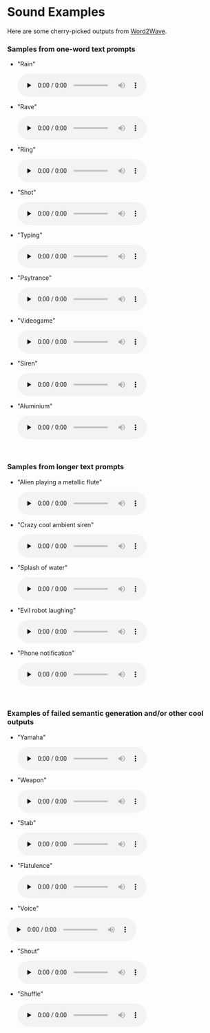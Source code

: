 # Sound Examples
Here are some cherry-picked outputs from [Word2Wave](https://github.com/ilaria-manco/word2wave).
### Samples from one-word text prompts 
- "Rain"

  <audio controls preload="none" src="{{ site.baseurl }}/assets/rain.wav"
 type="audio/wav"> </audio>
 
 
 - "Rave"
 
   <audio controls preload="none" src="{{ site.baseurl }}/assets/rave.wav"
 type="audio/wav"> </audio>
 
 
 - "Ring"
 
   <audio controls preload="none" src="{{ site.baseurl }}/assets/ring.wav"
 type="audio/wav"> </audio>
 
 
 - "Shot"
 
   <audio controls preload="none" src="{{ site.baseurl }}/assets/shot.wav"
 type="audio/wav"> </audio>
 
 
 - "Typing"
 
   <audio controls preload="none" src="{{ site.baseurl }}/assets/typing.wav"
 type="audio/wav"> </audio>
 
 
 - "Psytrance"
 
   <audio controls preload="none" src="{{ site.baseurl }}/assets/psytrance.wav"
 type="audio/wav"> </audio>
 
 
 - "Videogame"
 
   <audio controls preload="none" src="{{ site.baseurl }}/assets/videogame.wav"
 type="audio/wav"> </audio>
 
 
 - "Siren"
 
   <audio controls preload="none" src="{{ site.baseurl }}/assets/siren.wav"
 type="audio/wav"> </audio>
 
 
 - "Aluminium"
 
   <audio controls preload="none" src="{{ site.baseurl }}/assets/aluminium.wav"
 type="audio/wav"> </audio>

<br />

### Samples from longer text prompts 
- "Alien playing a metallic flute"
 
   <audio controls preload="none" src="{{ site.baseurl }}/assets/alien metallic flute.wav"
 type="audio/wav"> </audio>
 
 
- "Crazy cool ambient siren"
 
   <audio controls preload="none" src="{{ site.baseurl }}/assets/crazy cool ambient siren.wav"
 type="audio/wav"> </audio>
 
 
- "Splash of water"
 
   <audio controls preload="none" src="{{ site.baseurl }}/assets/splash_water.wav"
 type="audio/wav"> </audio>
 
 
- "Evil robot laughing"
 
   <audio controls preload="none" src="{{ site.baseurl }}/assets/robot evil laughing.wav"
 type="audio/wav"> </audio>
 
 
- "Phone notification"
 
   <audio controls preload="none" src="{{ site.baseurl }}/assets/phone_notification.wav"
 type="audio/wav"> </audio>

<br />

### Examples of failed semantic generation and/or other cool outputs
- "Yamaha"
 
   <audio controls preload="none" src="{{ site.baseurl }}/assets/yamaha.wav"
 type="audio/wav"> </audio>
 
 
- "Weapon"
 
   <audio controls preload="none" src="{{ site.baseurl }}/assets/weapon.wav"
 type="audio/wav"> </audio>
 
 
 - "Stab"
 
   <audio controls preload="none" src="{{ site.baseurl }}/assets/stab.wav"
 type="audio/wav"> </audio>
 
 
 - "Flatulence"
 
   <audio controls preload="none" src="{{ site.baseurl }}/assets/flatulence.wav"
 type="audio/wav"> </audio>
 
 
  - "Voice"
  
   <audio controls preload="none" src="{{ site.baseurl }}/assets/voice.wav"
 type="audio/wav"> </audio>
 
 
 - "Shout"
 
   <audio controls preload="none" src="{{ site.baseurl }}/assets/shout.wav"
 type="audio/wav"> </audio>
 
 
 - "Shuffle"
 
   <audio controls preload="none" src="{{ site.baseurl }}/assets/shuffle.wav"
 type="audio/wav"> </audio>
